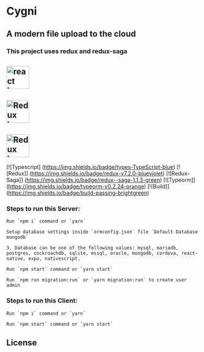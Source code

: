 # Cygni
## A modern file upload to the cloud
### This project uses redux and redux-saga

## <img src='https://upload.wikimedia.org/wikipedia/commons/thumb/a/a7/React-icon.svg/1200px-React-icon.svg.png' height='60' alt="react logo" />

## <img src='https://camo.githubusercontent.com/f28b5bc7822f1b7bb28a96d8d09e7d79169248fc/687474703a2f2f692e696d6775722e636f6d2f4a65567164514d2e706e67' height='60' alt='Redux Logo' aria-label='redux.js.org' />

## <img src='https://cdn.worldvectorlogo.com/logos/redux-saga.svg' height='60' alt='Redux Logo Landscape' />

[![Typescript] (https://img.shields.io/badge/types-TypeScript-blue)
[![Redux]] (https://img.shields.io/badge/redux-v7.2.0-blueviolet)
[![Redux-Saga]] (https://img.shields.io/badge/redux--saga-1.1.3-green)
[![Typeorm]] (https://img.shields.io/badge/typeorm-v0.2.24-orange)
[![Build]] (https://img.shields.io/badge/build-passing-brightgreen)

### Steps to run this Server:

```
Run `npm i` command or `yarn`
```

```
Setup database settings inside `ormconfig.json` file `Default Database mongodb`
```

```
3. Database can be one of the following values: mysql, mariadb, postgres, cockroachdb, sqlite, mssql, oracle, mongodb, cordova, react-native, expo, nativescript.
```

```
Run `npm start` command or `yarn start`
```

```
Run `npm run migration:run` or `yarn migration:run` to create user admin
```

### Steps to run this Client:

```
Run `npm i` command or `yarn`
```

```
Run `npm start` command or `yarn start`
```

## License


